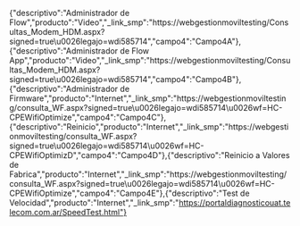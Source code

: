 {"descriptivo":"Administrador de Flow","producto":"Video","_link_smp":"https://webgestionmoviltesting/Consultas_Modem_HDM.aspx?signed=true\u0026legajo=wdi585714","campo4":"Campo4A"},{"descriptivo":"Administrador de Flow App","producto":"Video","_link_smp":"https://webgestionmoviltesting/Consultas_Modem_HDM.aspx?signed=true\u0026legajo=wdi585714","campo4":"Campo4B"},{"descriptivo":"Administrador de Firmware","producto":"Internet","_link_smp":"https://webgestionmoviltesting/consulta_WF.aspx?signed=true\u0026legajo=wdi585714\u0026wf=HC-CPEWifiOptimize","campo4":"Campo4C"},{"descriptivo":"Reinicio","producto":"Internet","_link_smp":"https://webgestionmoviltesting/consulta_WF.aspx?signed=true\u0026legajo=wdi585714\u0026wf=HC-CPEWifiOptimizD","campo4":"Campo4D"},{"descriptivo":"Reinicio a Valores de Fabrica","producto":"Internet","_link_smp":"https://webgestionmoviltesting/consulta_WF.aspx?signed=true\u0026legajo=wdi585714\u0026wf=HC-CPEWifiOptimize","campo4":"Campo4E"},{"descriptivo":"Test de Velocidad","producto":"Internet","_link_smp":"https://portaldiagnosticouat.telecom.com.ar/SpeedTest.html"}
